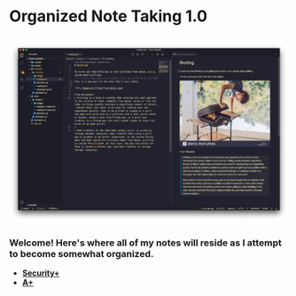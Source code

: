 # Organized Note Taking 1.0

## ![](./images/vscodium-note-taking-590x380.png)

### **Welcome! Here's where all of my notes will reside as I attempt to become somewhat organized.**

- [**Security+**](./CSCI-17)
- [**A+**](./CSCI-49)